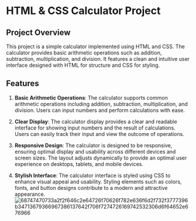 # HTML & CSS Calculator Project

## Project Overview

This project is a simple calculator implemented using HTML and CSS. The calculator provides basic arithmetic operations such as addition, subtraction, multiplication, and division. It features a clean and intuitive user interface designed with HTML for structure and CSS for styling.

## Features

1. **Basic Arithmetic Operations**: The calculator supports common arithmetic operations including addition, subtraction, multiplication, and division. Users can input numbers and perform calculations with ease.

2. **Clear Display**: The calculator display provides a clear and readable interface for showing input numbers and the result of calculations. Users can easily track their input and view the outcome of operations.

3. **Responsive Design**: The calculator is designed to be responsive, ensuring optimal display and usability across different devices and screen sizes. The layout adjusts dynamically to provide an optimal user experience on desktops, tablets, and mobile devices.

4. **Stylish Interface**: The calculator interface is styled using CSS to enhance visual appeal and usability. Styling elements such as colors, fonts, and button designs contribute to a modern and attractive appearance.
![68747470733a2f2f646c2e64726f70626f782e636f6d2f732f3777396b34713679366967386137642f706f7274726169742532306d6f64652e676966](https://github.com/oanamariasilivastru/Calculator/assets/161854553/16f29cd0-9af4-48bb-aac9-a197f0d0c532)
